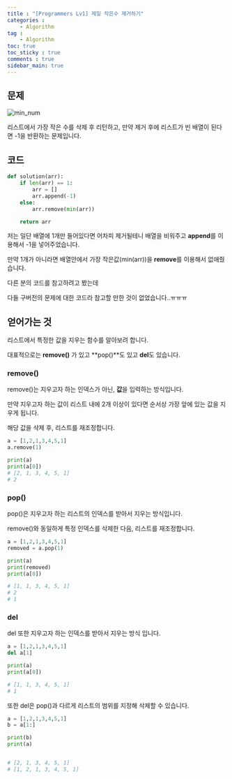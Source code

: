 ```yaml
---
title : "[Programmers Lv1] 제일 작은수 제거하기"
categories :
    - Algorithm
tag :
    - Algorithm
toc: true
toc_sticky : true
comments : true
sidebar_main: true
---
```


## 문제

![min_num](../../../../../min_num.png)

리스트에서 가장 작은 수를 삭제 후 리턴하고, 만약 제거 후에 리스트가 빈 배열이 된다면 -1을 반환하는 문제입니다.

## 코드

```python
def solution(arr):
    if len(arr) == 1:
        arr = []
        arr.append(-1)
    else:
        arr.remove(min(arr))

    return arr
```

 저는 일단 배열에 1개만 들어있다면 어차피 제거될테니 배열을 비워주고 **append**를 이용해서 -1을 넣어주었습니다.

만약 1개가 아니라면 배열안에서 가장 작은값(min(arr))을 **remove**를 이용해서 없애줬습니다.

다른 분의 코드를 참고하려고 봤는데 

다들 구버전의 문제에 대한 코드라 참고할 만한 것이 없었습니다..ㅠㅠㅠ

## 얻어가는 것

리스트에서 특정한 값을 지우는 함수를 알아보려 합니다.

대표적으로는 **remove()** 가 있고 **pop()**도 있고 **del**도 있습니다.

### remove()

remove()는 지우고자 하는 인덱스가 아닌, **값**을 입력하는 방식입니다. 

만약 지우고자 하는 값이 리스트 내에 2개 이상이 있다면 순서상 가장 앞에 있는 값을 지우게 됩니다.

 해당 값을 삭제 후, 리스트를 재조정합니다.

```python
a = [1,2,1,3,4,5,1]
a.remove(1)

print(a)
print(a[0])
# [2, 1, 3, 4, 5, 1]
# 2
```



### pop()

pop()은 지우고자 하는 리스트의 인덱스를 받아서 지우는 방식입니다. 

remove()와 동일하게 특정 인덱스를 삭제한 다음, 리스트를 재조정합니다. 

```python
a = [1,2,1,3,4,5,1]
removed = a.pop(1)

print(a) 
print(removed) 
print(a[0])

# [1, 1, 3, 4, 5, 1] 
# 2 
# 1
```



### del

del 또한  지우고자 하는 인덱스를 받아서 지우는 방식 입니다.

```python
a = [1,2,1,3,4,5,1] 
del a[1]

print(a) 
print(a[0])

# [1, 1, 3, 4, 5, 1] 
# 1
```

 또한 del은 pop()과 다르게 리스트의 범위를 지정해 삭제할 수 있습니다.

```python
a = [1,2,1,3,4,5,1]
b = a[1:]

print(b)
print(a)


# [2, 1, 3, 4, 5, 1]
# [1, 2, 1, 3, 4, 5, 1]
```

